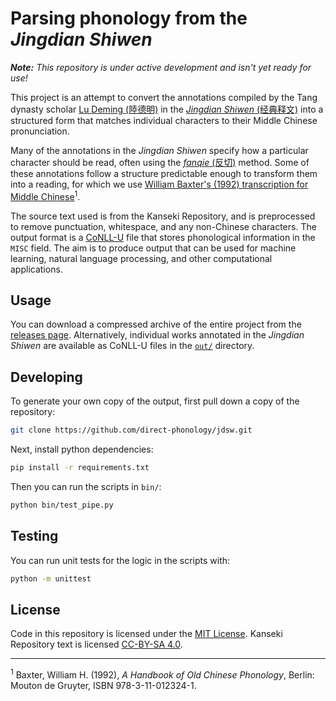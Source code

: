 # Parsing phonology from the _Jingdian Shiwen_
_**Note:** This repository is under active development and isn't yet ready for use!_

This project is an attempt to convert the annotations compiled by the Tang dynasty scholar [Lu Deming (陸德明)](https://en.wikipedia.org/wiki/Lu_Deming) in the [_Jingdian Shiwen_ (经典释文)](https://en.wikipedia.org/wiki/Jingdian_Shiwen) into a structured form that matches individual characters to their Middle Chinese pronunciation.

Many of the annotations in the _Jingdian Shiwen_ specify how a particular character should be read, often using the [_fanqie_ (反切)](https://en.wikipedia.org/wiki/Fanqie) method. Some of these annotations follow a structure predictable enough to transform them into a reading, for which we use [William Baxter's (1992) transcription for Middle Chinese](https://en.wikipedia.org/wiki/Baxter%27s_transcription_for_Middle_Chinese)<sup>1</sup>.

The source text used is from the Kanseki Repository, and is preprocessed to remove punctuation, whitespace, and any non-Chinese characters. The output format is a [CoNLL-U](https://universaldependencies.org/format.html) file that stores phonological information in the `MISC` field. The aim is to produce output that can be used for machine learning, natural language processing, and other computational applications.
## Usage
You can download a compressed archive of the entire project from the [releases page](https://github.com/direct-phonology/jdsw/releases). Alternatively, individual works annotated in the _Jingdian Shiwen_ are available as CoNLL-U files in the [`out/`](out/) directory.
## Developing
To generate your own copy of the output, first pull down a copy of the repository:
```bash
git clone https://github.com/direct-phonology/jdsw.git
```
Next, install python dependencies:
```bash
pip install -r requirements.txt
```
Then you can run the scripts in `bin/`:
```bash
python bin/test_pipe.py
```
## Testing
You can run unit tests for the logic in the scripts with:
```bash
python -m unittest
```
## License
Code in this repository is licensed under the [MIT License](./LICENSE). Kanseki Repository text is licensed [CC-BY-SA 4.0](https://creativecommons.org/licenses/by-sa/4.0/legalcode).

---
<sup>1</sup> Baxter, William H. (1992), _A Handbook of Old Chinese Phonology_, Berlin: Mouton de Gruyter, ISBN 978-3-11-012324-1.
